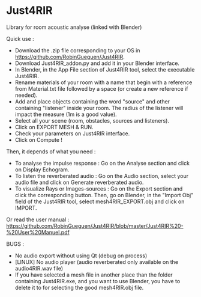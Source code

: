# Just4RIR
Library for room acoustic analyse (linked with Blender)

Quick use :

- Download the .zip file corresponding to your OS in https://github.com/RobinGueguen/Just4RIR.
- Download Just4RIR_addon.py and add it in your Blender interface.
- In Blender, in the App File section of Just4RIR tool, select the executable Just4RIR.
- Rename materials of your room with a name that begin with a reference from Material.txt file followed by a space (or create a new reference if needed).
- Add and place objects containing the word "source" and other containing "listener" inside your room. The radius of the listener will impact the measure (1m is a good value).
- Select all your scene (room, obstacles, sources and listeners).
- Click on EXPORT MESH & RUN.
- Check your parameters on Just4RIR interface.
- Click on Compute !

Then, it depends of what you need :
- To analyse the impulse response : Go on the Analyse section and click on Display Echogram.
- To listen the reverberated audio : Go on the Audio section, select your audio file and click on  Generate reverberated audio.
- To visualize Rays or Images-sources : Go on the Export section and click the corresponding button. Then, go on Blender, in the "Import Obj" field of the Just4RIR tool, select mesh4RIR\_EXPORT.obj and click on IMPORT. 

Or read the user manual : https://github.com/RobinGueguen/Just4RIR/blob/master/Just4RIR%20-%20User%20Manuel.pdf


BUGS :
- No audio export without using Qt (debug on process)
- [LINUX] No audio player (audio reverberated only available on the audio4RIR.wav file)
- If you have selected a mesh file in another place than the folder containing Just4RIR.exe, and you want to use Blender, you have to delete it to for selecting the good mesh4RIR.obj file.

